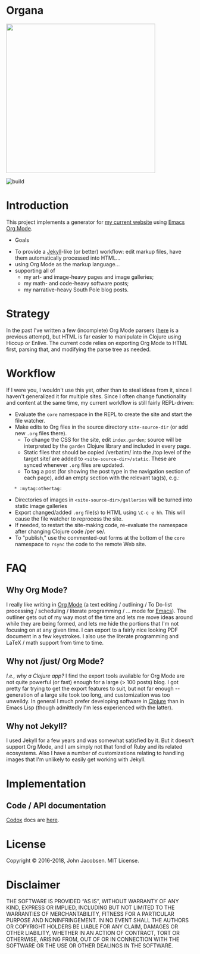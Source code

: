 # Organa

<img src="/organa.png" width="400">

![build](https://github.com/eigenhombre/organa/actions/workflows/build.yml/badge.svg)

# Introduction

This project implements a generator for [my current website](http://johnj.com/) using [Emacs Org Mode](http://orgmode.org/).

* Goals

- To provide a [Jekyll](https://jekyllrb.com/)-like (or better) workflow: edit markup files,
  have them automatically processed into HTML...
- using Org Mode as the markup language...
- supporting all of
  - my art- and image-heavy pages and image galleries;
  - my math- and code-heavy software posts;
  - my narrative-heavy South Pole blog posts.

# Strategy

In the past I've written a few (incomplete) Org Mode parsers ([here](https://github.com/eigenhombre/blorg) is a previous attempt), but HTML is far easier to manipulate in Clojure using Hiccup or Enlive.  The current code relies on exporting Org Mode to HTML first, parsing that, and modifying the parse tree as needed.

# Workflow

If I were you, I wouldn't use this yet, other than to steal ideas from it, since I haven't generalized it for multiple sites.  Since I often change functionality and content at the same time, my current workflow is still fairly REPL-driven:

- Evaluate the `core` namespace in the REPL to create the site and start the file watcher.
- Make edits to Org files in the source directory `site-source-dir`
  (or add new `.org` files there).
  - To change the CSS for the site, edit `index.garden`; source will
    be interpreted by the `garden` Clojure library and included in
    every page.
  - Static files that should be copied /verbatim/ into the /top level of the target site/ are added to `<site-source-dir>/static`. These are synced whenever `.org` files are updated.
  - To tag a post (for showing the post type in the navigation section of each page), add an empty section with the relevant tag(s), e.g.:

```
   * :mytag:othertag:
```

  - Directories of images in `<site-source-dir>/galleries` will be
    turned into static image galleries
- Export changed/added `.org` file(s) to HTML using `\C-c e hh`. This
  will cause the file watcher to reprocess the site.
- If needed, to restart the site-making code, re-evaluate the
  namespace after changing Clojure code /per se/.
- To "publish," use the commented-out forms at the bottom of the
  `core` namespace to `rsync` the code to the remote Web site.

# FAQ
## Why Org Mode?

I really like writing in [Org Mode](http://orgmode.org/) (a text editing /
outlining / To Do-list processing / scheduling / literate programming /
... mode for [Emacs](http://www.gnu.org/software/emacs/)).  The outliner gets
out of my way most of the time and lets me move ideas around while they are
being formed, and lets me hide the portions that I'm not focusing on at any
given time.  I can export to a fairly nice looking PDF document in a few
keystrokes.  I also use the literate programming and LaTeX / math support from
time to time.

## Why not /just/ Org Mode?

*I.e., why a Clojure app?*  I find the export tools available for Org Mode are
not quite powerful (or fast) enough for a large (> 100 posts) blog.  I got
pretty far trying to get the export features to suit, but not far enough --
generation of a large site took too long, and customization was too unweildy.
In general I much prefer developing software in [Clojure](http://clojure.org)
than in Emacs Lisp (though admittedly I'm less experienced with the latter).

## Why not Jekyll?

I used Jekyll for a few years and was somewhat satisfied by it.  But it
doesn't support Org Mode, and I am simply not that fond of Ruby and its
related ecosystems.  Also I have a number of customizations relating to
handling images that I'm unlikely to easily get working with Jekyll.

# Implementation

## Code / API documentation

[Codox](https://github.com/weavejester/codox) docs are
[here](https://raw.githack.com/eigenhombre/organa/master/docs/index.html).

# License

Copyright © 2016-2018, John Jacobsen. MIT License.

# Disclaimer

THE SOFTWARE IS PROVIDED “AS IS”, WITHOUT WARRANTY OF ANY KIND, EXPRESS OR
IMPLIED, INCLUDING BUT NOT LIMITED TO THE WARRANTIES OF MERCHANTABILITY,
FITNESS FOR A PARTICULAR PURPOSE AND NONINFRINGEMENT. IN NO EVENT SHALL THE
AUTHORS OR COPYRIGHT HOLDERS BE LIABLE FOR ANY CLAIM, DAMAGES OR OTHER
LIABILITY, WHETHER IN AN ACTION OF CONTRACT, TORT OR OTHERWISE, ARISING FROM,
OUT OF OR IN CONNECTION WITH THE SOFTWARE OR THE USE OR OTHER DEALINGS IN THE
SOFTWARE.
